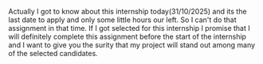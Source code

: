 Actually I got to know about this internship today(31/10/2025) and its the last date to apply and only some little hours our left. So I can't do that assignment in that time. If I got selected for this internship I promise that I will definitely complete this assignment before the start of the internship and I want to give you the surity that my project will stand out among many of the selected candidates.
